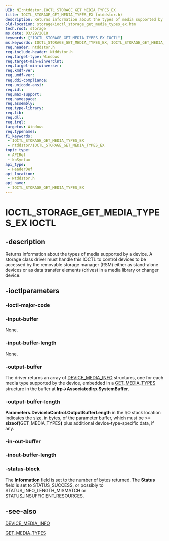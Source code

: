 ```yaml
---
UID: NI:ntddstor.IOCTL_STORAGE_GET_MEDIA_TYPES_EX
title: IOCTL_STORAGE_GET_MEDIA_TYPES_EX (ntddstor.h)
description: Returns information about the types of media supported by a device.
old-location: storage\ioctl_storage_get_media_types_ex.htm
tech.root: storage
ms.date: 03/29/2018
keywords: ["IOCTL_STORAGE_GET_MEDIA_TYPES_EX IOCTL"]
ms.keywords: IOCTL_STORAGE_GET_MEDIA_TYPES_EX, IOCTL_STORAGE_GET_MEDIA_TYPES_EX control, IOCTL_STORAGE_GET_MEDIA_TYPES_EX control code [Storage Devices], k307_6dad39e5-7a8b-477d-a96d-5f00fe7fee7b.xml, ntddstor/IOCTL_STORAGE_GET_MEDIA_TYPES_EX, storage.ioctl_storage_get_media_types_ex
req.header: ntddstor.h
req.include-header: Ntddstor.h
req.target-type: Windows
req.target-min-winverclnt: 
req.target-min-winversvr: 
req.kmdf-ver: 
req.umdf-ver: 
req.ddi-compliance: 
req.unicode-ansi: 
req.idl: 
req.max-support: 
req.namespace: 
req.assembly: 
req.type-library: 
req.lib: 
req.dll: 
req.irql: 
targetos: Windows
req.typenames: 
f1_keywords:
 - IOCTL_STORAGE_GET_MEDIA_TYPES_EX
 - ntddstor/IOCTL_STORAGE_GET_MEDIA_TYPES_EX
topic_type:
 - APIRef
 - kbSyntax
api_type:
 - HeaderDef
api_location:
 - Ntddstor.h
api_name:
 - IOCTL_STORAGE_GET_MEDIA_TYPES_EX
---
```


# IOCTL_STORAGE_GET_MEDIA_TYPES_EX IOCTL


## -description

Returns information about the types of media supported by a device. A storage class driver must handle this IOCTL to control devices to be accessed by the removable storage manager (RSM) either as stand-alone devices or as data transfer elements (drives) in a media library or changer device.

## -ioctlparameters

### -ioctl-major-code

### -input-buffer

None.

### -input-buffer-length

None.

### -output-buffer

The driver returns an array of <a href="/windows-hardware/drivers/ddi/ntddstor/ns-ntddstor-_device_media_info">DEVICE_MEDIA_INFO</a> structures, one for each media type supported by the device, embedded in a <a href="/windows-hardware/drivers/ddi/ntddstor/ns-ntddstor-_get_media_types">GET_MEDIA_TYPES</a> structure in the buffer at <b>Irp->AssociatedIrp.SystemBuffer</b>.

### -output-buffer-length

<b>Parameters.DeviceIoControl.OutputBufferLength</b> in the I/O stack location indicates the size, in bytes, of the parameter buffer, which must be >= <b>sizeof(</b>GET_MEDIA_TYPES<b>)</b> plus additional device-type-specific data, if any.

### -in-out-buffer

### -inout-buffer-length

### -status-block

The <b>Information</b> field is set to the number of bytes returned. The <b>Status</b> field is set to STATUS_SUCCESS, or possibly to STATUS_INFO_LENGTH_MISMATCH or STATUS_INSUFFICIENT_RESOURCES.

## -see-also

<a href="/windows-hardware/drivers/ddi/ntddstor/ns-ntddstor-_device_media_info">DEVICE_MEDIA_INFO</a>



<a href="/windows-hardware/drivers/ddi/ntddstor/ns-ntddstor-_get_media_types">GET_MEDIA_TYPES</a>
